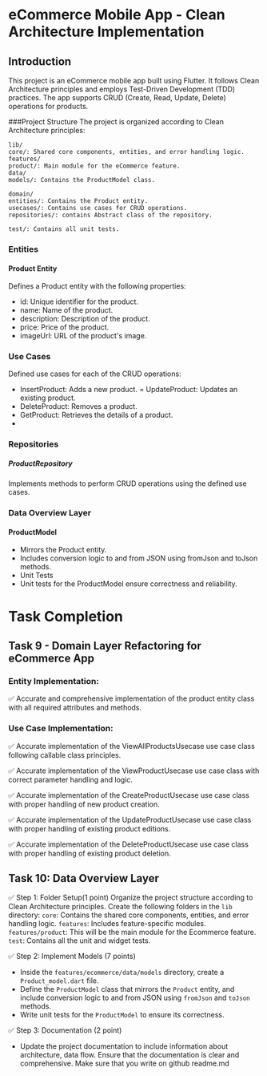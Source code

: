 # eCommerce Mobile App - Clean Architecture Implementation
## Introduction
This project is an eCommerce mobile app built using Flutter. It follows Clean Architecture principles and employs Test-Driven Development (TDD) practices. The app supports CRUD (Create, Read, Update, Delete) operations for products.

###Project Structure
The project is organized according to Clean Architecture principles:
```
lib/
core/: Shared core components, entities, and error handling logic.
features/
product/: Main module for the eCommerce feature.
data/
models/: Contains the ProductModel class.

domain/
entities/: Contains the Product entity.
usecases/: Contains use cases for CRUD operations.
repositories/: contains Abstract class of the repository.

test/: Contains all unit tests.
```

### Entities
#### Product Entity

Defines a Product entity with the following properties:

- id: Unique identifier for the product.
- name: Name of the product.
- description: Description of the product.
- price: Price of the product.
- imageUrl: URL of the product's image.

### Use Cases
Defined use cases for each of the CRUD operations:

- InsertProduct: Adds a new product.
= UpdateProduct: Updates an existing product.
- DeleteProduct: Removes a product.
- GetProduct: Retrieves the details of a product.
- 
### Repositories
##### ProductRepository
Implements methods to perform CRUD operations using the defined use cases.

### Data Overview Layer
#### ProductModel
- Mirrors the Product entity.
- Includes conversion logic to and from JSON using fromJson and toJson methods.
- Unit Tests
- Unit tests for the ProductModel ensure correctness and reliability.


# Task Completion

## Task 9 - Domain Layer Refactoring for eCommerce App

### Entity Implementation:
✅ Accurate and comprehensive implementation of the product entity class with all required attributes and methods.

### Use Case Implementation:
✅ Accurate implementation of the ViewAllProductsUsecase use case class following callable class principles.

✅ Accurate implementation of the ViewProductUsecase use case class with correct parameter handling and logic.

✅ Accurate implementation of the CreateProductUsecase use case class with proper handling of new product creation.

✅ Accurate implementation of the UpdateProductUsecase use case class with proper handling of existing product editions.

✅ Accurate implementation of the DeleteProductUsecase use case class with proper handling of existing product deletion.

## Task 10: Data Overview Layer

✅ Step 1: Folder Setup(1 point)
Organize the project structure according to Clean Architecture principles. Create the following folders in the `lib` directory:
`core`: Contains the shared core components, entities, and error handling logic.
`features`: Includes feature-specific modules.
`features/product`: This will be the main module for the Ecommerce feature.
`test`: Contains all the unit and widget tests.
 
✅ Step 2: Implement Models (7 points)
- Inside the `features/ecommerce/data/models` directory, create a `Product_model.dart` file.
- Define the `ProductModel` class that mirrors the `Product` entity, and include conversion logic to and from JSON using `fromJson` and `toJson` methods.
- Write unit tests for the `ProductModel` to ensure its correctness.

✅ Step 3: Documentation (2 point)
- Update the project documentation to include information about architecture, data flow.
Ensure that the documentation is clear and comprehensive.
Make sure that you write on github readme.md

